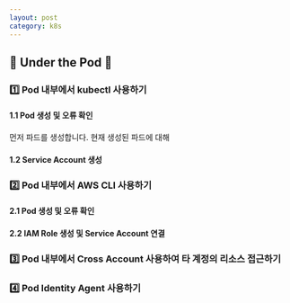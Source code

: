 ```yaml
---
layout: post
category: k8s
---
```


##  🌊 Under the Pod 🌊

### 1️⃣ Pod 내부에서 kubectl 사용하기
#### 1.1 Pod 생성 및 오류 확인
먼저 파드를 생성합니다. 현재 생성된 파드에 대해 
#### 1.2 Service Account 생성
### 2️⃣ Pod 내부에서 AWS CLI 사용하기
#### 2.1 Pod 생성 및 오류 확인
#### 2.2 IAM Role 생성 및 Service Account 연결
### 3️⃣ Pod 내부에서 Cross Account 사용하여 타 계정의 리소스 접근하기
### 4️⃣ Pod Identity Agent 사용하기
